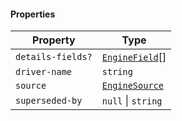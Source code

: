 #### Properties

| Property                                      | Type                                          |
| --------------------------------------------- | --------------------------------------------- |
| <a id="details-fields"></a> `details-fields?` | [`EngineField`](./api_html/EngineField.md)\[] |
| <a id="driver-name"></a> `driver-name`        | `string`                                      |
| <a id="source"></a> `source`                  | [`EngineSource`](./api_html/EngineSource.md)  |
| <a id="superseded-by"></a> `superseded-by`    | `null` \| `string`                            |
